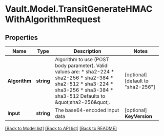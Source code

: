 # Vault.Model.TransitGenerateHMACWithAlgorithmRequest

## Properties

Name | Type | Description | Notes
------------ | ------------- | ------------- | -------------
**Algorithm** | **string** | Algorithm to use (POST body parameter). Valid values are: * sha2-224 * sha2-256 * sha2-384 * sha2-512 * sha3-224 * sha3-256 * sha3-384 * sha3-512 Defaults to \&quot;sha2-256\&quot;. | [optional] [default to "sha2-256"]
**Input** | **string** | The base64-encoded input data | [optional] **KeyVersion** | **int** | The version of the key to use for generating the HMAC. Must be 0 (for latest) or a value greater than or equal to the min_encryption_version configured on the key. | [optional] 

[[Back to Model list]](../README.md#documentation-for-models) [[Back to API list]](../README.md#documentation-for-api-endpoints) [[Back to README]](../README.md)

